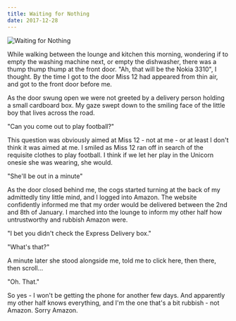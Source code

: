 ```yaml
---
title: Waiting for Nothing
date: 2017-12-28
---
```


![Waiting for Nothing](https://source.unsplash.com/l7dbl-sUg3k/1600x900)

While walking between the lounge and kitchen this morning, wondering if to empty the washing machine next, or empty the dishwasher, there was a thump thump thump at the front door. "Ah, that will be the Nokia 3310", I thought. By the time I got to the door Miss 12 had appeared from thin air, and got to the front door before me.

As the door swung open we were not greeted by a delivery person holding a small cardboard box. My gaze swept down to the smiling face of the little boy that lives across the road.

"Can you come out to play football?"

This question was obviously aimed at Miss 12 - not at me - or at least I don't think it was aimed at me. I smiled as Miss 12 ran off in search of the requisite clothes to play football. I think if we let her play in the Unicorn onesie she was wearing, she would.

"She'll be out in a minute"

As the door closed behind me, the cogs started turning at the back of my admittedly tiny little mind, and I logged into Amazon. The website confidently informed me that my order would be delivered between the 2nd and 8th of January. I marched into the lounge to inform my other half how untrustworthy and rubbish Amazon were.

"I bet you didn't check the Express Delivery box."

"What's that?"

A minute later she stood alongside me, told me to click here, then there, then scroll...

"Oh. That."

So yes - I won't be getting the phone for another few days. And apparently my other half knows everything, and I'm the one that's a bit rubbish - not Amazon. Sorry Amazon.